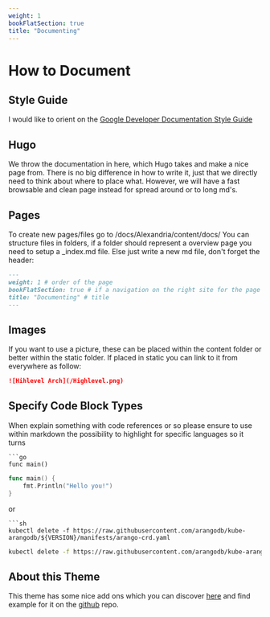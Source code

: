 ```yaml
---
weight: 1
bookFlatSection: true
title: "Documenting"
---
```

# How to Document
## Style Guide
I would like to orient on the [Google Developer Documentation Style Guide](!https://developers.google.com/style)

## Hugo
We throw the documentation in here, which Hugo takes and make a nice page from. There is no big difference in how to write it, just that we directly need to think about where to place what. However, we will have a fast browsable and clean page instead for spread around or to long md's.

## Pages
To create new pages/files go to /docs/Alexandria/content/docs/
You can structure files in folders, if a folder should represent a overview page you need to setup a _index.md file.
Else just write a new md file, don't forget the header:
```md
---
weight: 1 # order of the page
bookFlatSection: true # if a navigation on the right site for the page should be shown
title: "Documenting" # title
---
```

## Images
If you want to use a picture, these can be placed within the content folder or better within the static folder. If placed in static you can link to it from everywhere as follow:
```md
![Hihlevel Arch](/Highlevel.png)
```

## Specify Code Block Types
When explain something with code references or so please ensure to use within markdown the possibility to highlight for specific languages so it turns
```
```go
func main()
```


```go
func main() {
	fmt.Println("Hello you!")
}
```
or
```
```sh
kubectl delete -f https://raw.githubusercontent.com/arangodb/kube-arangodb/${VERSION}/manifests/arango-crd.yaml
```


```sh
kubectl delete -f https://raw.githubusercontent.com/arangodb/kube-arangodb/${VERSION}/manifests/arango-crd.yaml

```

## About this Theme
This theme has some nice add ons which you can discover [here](https://themes.gohugo.io//theme/hugo-book/) and find example for it on the [github](https://github.com/alex-shpak/hugo-book/tree/master/exampleSite/content) repo.
